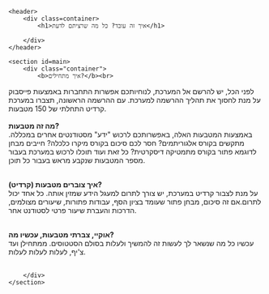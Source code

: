 
<!DOCTYPE html>
<html>



<head>

<title> FAQ</title>

<style>

.container{
  width:80%;
  margin:auto;
  overflow:hidden;

}

  header{
  background:#35424a;
  color:#ffffff;
  padding-top:30px;
  min-height:70px;
  border-bottom:#e8491d 3px solid;
}

header h1 
{
	text-align: center;
	color:white;

}

#main
{
	background-color:#35424a; 
  margin:auto;
  width:65%;
  color:white;
  text-align: center;
  padding:15px;

}


</style>
</head>

<body>
	
	<header>
		<div class=container>
			<h1>איך זה עובד? כל מה שרציתם לדעת</h1>

		</div>	
	</header>

	<section id=main>
		<div class="container">
			<b>איך מתחילים?</b><br>
לפני הכל, יש להרשם אל המערכת, לנוחיותכם אפשרות התחברות באמצעות פייסבוק על מנת לחסוך את תהליך ההרשמה למערכת. 
עם ההרשמה הראשונה, תצברו במערכת קרדיט התחלתי של 150 מטבעות.<br><br>
<b>מה זה מטבעות?</b><br>
באמצעות המטבעות האלה, באפשרותכם לרכוש "ידע" מסטודנטים אחרים במכללה. 
מתקשים בקורס אלגוריתמים? חסר לכם סיכום בקורס מיקרו כלכלה? חייבים מבחן לדוגמא פתור בקורס מתמטיקה דיסקרטית? 
כל זאת ועוד תוכלו לרכוש במערכת בעבור מספר המטבעות שנקבע מראש בעבור כל תוכן.<br><br>

<b>איך צוברים מטבעות (קרדיט)?</b><br>
על מנת לצבור קרדיט במערכת, יש צורך לתרום למעגל הידע שמזין אותה.
כל אחד יכול לתרום.אם זה סיכום, מבחן פתור שעומד בציון הסף, עבודות פתורות, שיעורים מצולמים, הדרכות והעברת שיעור פרטי לסטודנט אחר.<br><br>

<b>אוקיי, צברתי מטבעות, עכשיו מה?</b><br>
עכשיו כל מה שנשאר לך לעשות זה להמשיך ולעלות בסולם הסטטוסים. ממתחילן ועד צ'יף, לעלות לעלות לעלות.
<br><br>






		</div>
	</section>

</body>






</html>
